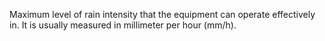 Maximum level of rain intensity that the equipment can operate effectively in. It is usually measured in millimeter per hour (mm/h).
